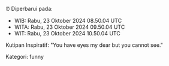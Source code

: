 ⏰ Diperbarui pada:
- WIB: Rabu, 23 Oktober 2024 08.50.04 UTC
- WITA: Rabu, 23 Oktober 2024 09.50.04 UTC
- WIT: Rabu, 23 Oktober 2024 10.50.04 UTC

Kutipan Inspiratif:
"You have eyes my dear but you cannot see."


Kategori: funny

